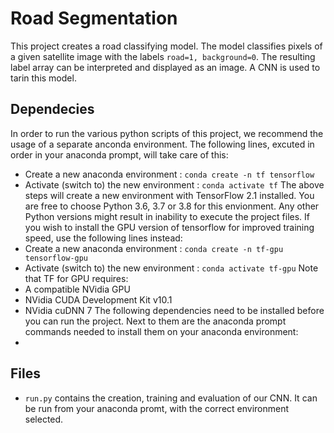 # Road Segmentation

This project creates a road classifying model. The model classifies pixels of
a given satellite image with the labels `road=1, background=0`. The resulting
label array can be interpreted and displayed as an image. A CNN is used to 
tarin this model.

## Dependecies
In order to run the various python scripts of this project, we recommend the
usage of a separate anconda environment. The following lines, excuted in order
in your anaconda prompt, will take care of this:
* Create a new anaconda environment : `conda create -n tf tensorflow`
* Activate (switch to) the new environment : `conda activate tf`
The above steps will create a new environment with TensorFlow 2.1 installed.
You are free to choose Python 3.6, 3.7 or 3.8 for this envionment. Any other 
Python versions might result in inability to execute the project files. If you
wish to install the GPU version of tensorflow for improved training speed, 
use the following lines instead:
* Create a new anaconda environment : `conda create -n tf-gpu tensorflow-gpu`
* Activate (switch to) the new environment : `conda activate tf-gpu`
Note that TF for GPU requires:
* A compatible NVidia GPU
* NVidia CUDA Development Kit v10.1
* NVidia cuDNN 7 
The following dependencies need to be installed before you can run
the project. Next to them are the anaconda prompt commands needed to 
install them on your anaconda environment: 
* 

## Files
* `run.py` contains the creation, training and evaluation of our CNN. 
It can be run from your anaconda promt, with the correct environment selected.
 
